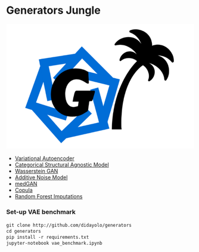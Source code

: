# Generators Jungle

![G](G_logo.png)

* [Variational Autoencoder](vae_benchmark.ipynb)
* [Categorical Structural Agnostic Model](https://github.com/Didayolo/medi-chal/tree/master/code/generators)
* [Wasserstein GAN](https://github.com/yknot/mimic_improved_wgan)
* [Additive Noise Model](https://github.com/Didayolo/medi-chal/tree/master/code/generators)
* [medGAN](https://github.com/mp2893/medgan)
* [Copula](https://github.com/Didayolo/medi-chal/tree/master/code/generators)
* [Random Forest Imputations](https://github.com/Didayolo/medi-chal/tree/master/code/generators)


### Set-up VAE benchmark

```
git clone http://github.com/didayolo/generators
cd generators
pip install -r requirements.txt
jupyter-notebook vae_benchmark.ipynb
```
